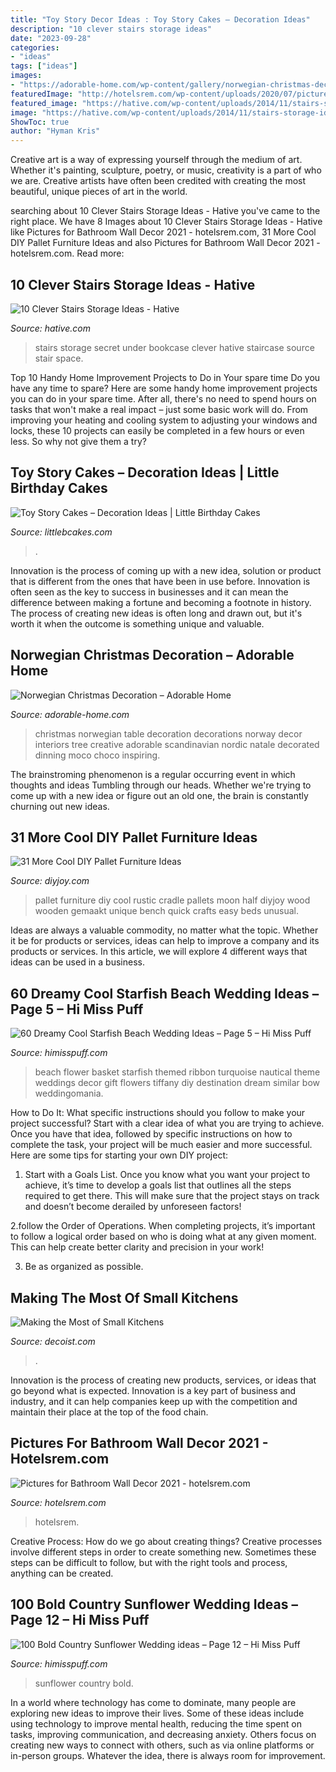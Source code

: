 ```yaml
---
title: "Toy Story Decor Ideas : Toy Story Cakes – Decoration Ideas"
description: "10 clever stairs storage ideas"
date: "2023-09-28"
categories:
- "ideas"
tags: ["ideas"]
images:
- "https://adorable-home.com/wp-content/gallery/norwegian-christmas-decoration/norwegian-christmas-decoration-13.jpg"
featuredImage: "http://hotelsrem.com/wp-content/uploads/2020/07/pictures-for-bathroom-wall-decor-lovely-59-best-farmhouse-wall-decor-ideas-for-bathroom-ideaboz-of-pictures-for-bathroom-wall-decor.jpg"
featured_image: "https://hative.com/wp-content/uploads/2014/11/stairs-storage-ideas/3-secret-bookcase-under-stairs.jpg"
image: "https://hative.com/wp-content/uploads/2014/11/stairs-storage-ideas/3-secret-bookcase-under-stairs.jpg"
ShowToc: true
author: "Hyman Kris"
---
```



Creative art is a way of expressing yourself through the medium of art. Whether it's painting, sculpture, poetry, or music, creativity is a part of who we are. Creative artists have often been credited with creating the most beautiful, unique pieces of art in the world.

	

		
searching about 10 Clever Stairs Storage Ideas - Hative you've came to the right place. We have 8 Images about 10 Clever Stairs Storage Ideas - Hative like Pictures for Bathroom Wall Decor 2021 - hotelsrem.com, 31 More Cool DIY Pallet Furniture Ideas and also Pictures for Bathroom Wall Decor 2021 - hotelsrem.com. Read more:
		
    
## 10 Clever Stairs Storage Ideas - Hative

<img loading=lazy src="https://hative.com/wp-content/uploads/2014/11/stairs-storage-ideas/3-secret-bookcase-under-stairs.jpg" onerror="this.onerror=null;this.src='https://tse3.mm.bing.net/th?id=OIP.pcRJdmwGkNVwAtDFS_2-aAAAAA&amp;pid=15.1';" alt="10 Clever Stairs Storage Ideas - Hative">

_Source: hative.com_

>stairs storage secret under bookcase clever hative staircase source stair space. 

	

Top 10 Handy Home Improvement Projects to Do in Your spare time
Do you have any time to spare? Here are some handy home improvement projects you can do in your spare time. After all, there's no need to spend hours on tasks that won't make a real impact – just some basic work will do. From improving your heating and cooling system to adjusting your windows and locks, these 10 projects can easily be completed in a few hours or even less. So why not give them a try?

    
## Toy Story Cakes – Decoration Ideas | Little Birthday Cakes

<img loading=lazy src="https://www.littlebcakes.com/wp-content/uploads/2014/02/Toy-Story-Cake-Decorations.jpg" onerror="this.onerror=null;this.src='https://tse2.mm.bing.net/th?id=OIP.gTYrNwFvE9FBo0bUhQXnZwHaJ4&amp;pid=15.1';" alt="Toy Story Cakes – Decoration Ideas | Little Birthday Cakes">

_Source: littlebcakes.com_

>. 

	

Innovation is the process of coming up with a new idea, solution or product that is different from the ones that have been in use before. Innovation is often seen as the key to success in businesses and it can mean the difference between making a fortune and becoming a footnote in history. The process of creating new ideas is often long and drawn out, but it's worth it when the outcome is something unique and valuable.

    
## Norwegian Christmas Decoration – Adorable Home

<img loading=lazy src="https://adorable-home.com/wp-content/gallery/norwegian-christmas-decoration/norwegian-christmas-decoration-13.jpg" onerror="this.onerror=null;this.src='https://tse4.mm.bing.net/th?id=OIP.gQBHHaiCS5hSJ2E2yxjFrAHaLI&amp;pid=15.1';" alt="Norwegian Christmas Decoration – Adorable Home">

_Source: adorable-home.com_

>christmas norwegian table decoration decorations norway decor interiors tree creative adorable scandinavian nordic natale decorated dinning moco choco inspiring. 

	

The brainstroming phenomenon is a regular occurring event in which thoughts and ideas Tumbling through our heads. Whether we're trying to come up with a new idea or figure out an old one, the brain is constantly churning out new ideas. 

    
## 31 More Cool DIY Pallet Furniture Ideas

<img loading=lazy src="http://diyjoy.com/wp-content/uploads/2016/09/he-makes-the-most-unique-pallet.jpg" onerror="this.onerror=null;this.src='https://tse3.mm.bing.net/th?id=OIP.Q5w3VuZqoOG1zILxAhp0ugHaFj&amp;pid=15.1';" alt="31 More Cool DIY Pallet Furniture Ideas">

_Source: diyjoy.com_

>pallet furniture diy cool rustic cradle pallets moon half diyjoy wood wooden gemaakt unique bench quick crafts easy beds unusual. 

	

Ideas are always a valuable commodity, no matter what the topic. Whether it be for products or services, ideas can help to improve a company and its products or services. In this article, we will explore 4 different ways that ideas can be used in a business.

    
## 60 Dreamy Cool Starfish Beach Wedding Ideas – Page 5 – Hi Miss Puff

<img loading=lazy src="https://www.himisspuff.com/wp-content/uploads/2016/08/Flower-girl-basket-for-beach-wedding-with-turquoise-ribbon.jpg" onerror="this.onerror=null;this.src='https://tse4.mm.bing.net/th?id=OIP.XqynaRlssWcB6x9EJLiy5wHaJ4&amp;pid=15.1';" alt="60 Dreamy Cool Starfish Beach Wedding Ideas – Page 5 – Hi Miss Puff">

_Source: himisspuff.com_

>beach flower basket starfish themed ribbon turquoise nautical theme weddings decor gift flowers tiffany diy destination dream similar bow weddingomania. 

	

How to Do It: What specific instructions should you follow to make your project successful?
Start with a clear idea of what you are trying to achieve. Once you have that idea, followed by specific instructions on how to complete the task, your project will be much easier and more successful. Here are some tips for starting your own DIY project:
1. Start with a Goals List. Once you know what you want your project to achieve, it’s time to develop a goals list that outlines all the steps required to get there. This will make sure that the project stays on track and doesn’t become derailed by unforeseen factors!

2.follow the Order of Operations. When completing projects, it’s important to follow a logical order based on who is doing what at any given moment. This can help create better clarity and precision in your work!

3. Be as organized as possible.

    
## Making The Most Of Small Kitchens

<img loading=lazy src="https://cdn.decoist.com/wp-content/uploads/2012/06/apartment-small-kitchen-design-idea.jpg" onerror="this.onerror=null;this.src='https://tse2.mm.bing.net/th?id=OIP.9pzVX1wqfdgnSC-Sb_6p7gHaKQ&amp;pid=15.1';" alt="Making the Most of Small Kitchens">

_Source: decoist.com_

>. 

	

Innovation is the process of creating new products, services, or ideas that go beyond what is expected. Innovation is a key part of business and industry, and it can help companies keep up with the competition and maintain their place at the top of the food chain.

    
## Pictures For Bathroom Wall Decor 2021 - Hotelsrem.com

<img loading=lazy src="http://hotelsrem.com/wp-content/uploads/2020/07/pictures-for-bathroom-wall-decor-lovely-59-best-farmhouse-wall-decor-ideas-for-bathroom-ideaboz-of-pictures-for-bathroom-wall-decor.jpg" onerror="this.onerror=null;this.src='https://tse2.mm.bing.net/th?id=OIP.Ki5nWjRAr72ZooUqawIwjAHaJ4&amp;pid=15.1';" alt="Pictures for Bathroom Wall Decor 2021 - hotelsrem.com">

_Source: hotelsrem.com_

>hotelsrem. 

	

Creative Process: How do we go about creating things?
Creative processes involve different steps in order to create something new. Sometimes these steps can be difficult to follow, but with the right tools and process, anything can be created.

    
## 100 Bold Country Sunflower Wedding Ideas – Page 12 – Hi Miss Puff

<img loading=lazy src="http://www.himisspuff.com/wp-content/uploads/2016/07/Rustic-camp-wedding-sign.jpg" onerror="this.onerror=null;this.src='https://tse3.mm.bing.net/th?id=OIP.kqbP1cThmg0BvSID8GOaswHaLH&amp;pid=15.1';" alt="100 Bold Country Sunflower Wedding ideas – Page 12 – Hi Miss Puff">

_Source: himisspuff.com_

>sunflower country bold. 

	

In a world where technology has come to dominate, many people are exploring new ideas to improve their lives. Some of these ideas include using technology to improve mental health, reducing the time spent on tasks, improving communication, and decreasing anxiety. Others focus on creating new ways to connect with others, such as via online platforms or in-person groups. Whatever the idea, there is always room for improvement.

